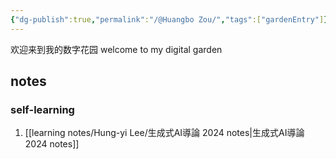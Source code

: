 ```yaml
---
{"dg-publish":true,"permalink":"/@Huangbo Zou/","tags":["gardenEntry"]}
---
```



欢迎来到我的数字花园
welcome to my digital garden

## notes

### self-learning
1. [[learning notes/Hung-yi Lee/生成式AI導論 2024 notes\|生成式AI導論 2024 notes]]